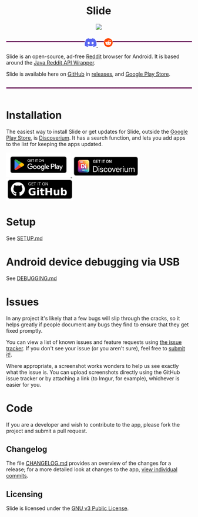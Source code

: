 <h1 align="center">Slide</h1>
<p align="center">
<img src="app/src/main/res/drawable/ic_launcher.png" width="180">
</p>

<hr style="display: inline-block; width: 100%; border: 1px dotted #ff00cc;">

<p align="center" style="margin-top: -2em;">
  <a href="https://discord.gg/vDuSpJEDrW">
    <picture>
      <source height="24px" media="(prefers-color-scheme: dark)" srcset="/assets/icons/Discord.png" />
      <img height="24px" src="/assets/icons/Discord.png" />
    </picture>
  </a>&nbsp;&nbsp;&nbsp;
  <a href="https://old.reddit.com/r/slidereddit/">
    <picture>
      <source height="24px" media="(prefers-color-scheme: dark)" srcset="/assets/icons/Reddit.png" />
      <img height="24px" src="/assets/icons/Reddit.png" />
    </picture>
  </a>
</p>

Slide is an open-source, ad-free [Reddit](https://www.reddit.com) browser for
Android. It is based around the
[Java Reddit API Wrapper](https://github.com/mattbdean/JRAW).

Slide is available here on [GitHub](https://github.com/) in
[releases](https://github.com/edgan/Slide/releases), and
[Google Play Store](https://play.google.com/store/apps/details?id=me.edgan.redditslide&hl=en_US).

<hr style="display: inline-block; width: 100%; border: 1px dotted #ff00cc;">

# Installation
The easiest way to install Slide or get updates for Slide, outside the
[Google Play Store](https://play.google.com/store/apps/details?id=me.edgan.redditslide&hl=en_US),
is [Discoverium](https://github.com/cygnusx-1-org/Discoverium/). It has a search
function, and lets you add apps to the list for keeping the apps updated.
<p align="left">
    <a href="https://play.google.com/store/apps/details?id=me.edgan.redditslide">
      <picture>
        <source media="(prefers-color-scheme: dark)" srcset="assets/badges/googleplaystore.png" height="68">
        <img alt="Get it on the Google Play Store" src="assets/badges/googleplaystore.png" height="68">
      </picture>
    </a>
    <a href="https://github.com/cygnusx-1-org/Discoverium/releases/latest">
      <picture>
        <source media="(prefers-color-scheme: dark)" srcset="assets/badges/discoverium.png" height="60">
        <img alt="Get it on Discoverium" src="assets/badges/discoverium.png" height="60">
      </picture>
    </a>
  <a href="https://github.com/cygnusx-1-org/Slide/releases/latest">
    <picture>
      <source media="(prefers-color-scheme: dark)" srcset="assets/badges/github.png" height="60">
      <img alt="Get it on Github" src="assets/badges/github.png" height="60">
    </picture>
  </a>
</p>

# Setup
See [SETUP.md](/docs/SETUP.md)

# Android device debugging via USB
See [DEBUGGING.md](/docs/DEBUGGING.md)

# Issues
In any project it's likely that a few bugs will slip through the cracks, so it
helps greatly if people document any bugs they find to ensure that they get
fixed promptly.

You can view a list of known issues and feature requests using
[the issue tracker](https://github.com/edgan/Slide/issues).
If you don't see your issue (or you aren't sure), feel free to
[submit it!](https://github.com/edgan/Slide/issues/new).

Where appropriate, a screenshot works wonders to help us see exactly what the
issue is. You can upload screenshots directly using the GitHub issue tracker or
by attaching a link (to Imgur, for example), whichever is easier for you.

# Code
If you are a developer and wish to contribute to the app, please fork the
project and submit a pull request.

## Changelog
The file [CHANGELOG.md](CHANGELOG.md) provides an overview of the changes for a
release; for a more detailed look at changes to the app,
[view individual commits](https://github.com/edgan/Slide/commits/master).

## Licensing
Slide is licensed under the [GNU v3 Public License](LICENSE.txt).
